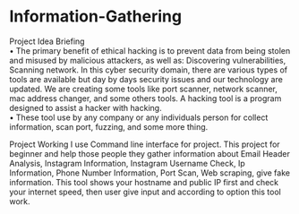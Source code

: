 # Information-Gathering
Project Idea Briefing     
• The primary benefit of ethical hacking is to prevent data from being stolen and misused by malicious attackers, as well as: Discovering vulnerabilities, Scanning network. In this cyber security domain, there are various types of tools are available but day by days security issues and our technology are updated. We are creating some tools like port scanner, network scanner, mac address changer, and some others tools. A hacking tool is a program designed to assist a hacker with hacking.     
• These tool use by any company or any individuals person for collect information, scan port, fuzzing, and some more thing.  

Project Working
I use Command line interface for project. This project for beginner and help those people they gather information about Email Header Analysis, Instagram Information, Instagram Username Check, Ip Information, Phone Number Information, Port Scan, Web scraping, give fake information. This tool shows your hostname and public IP first and check your internet speed, then user give input and according to option this tool work.
